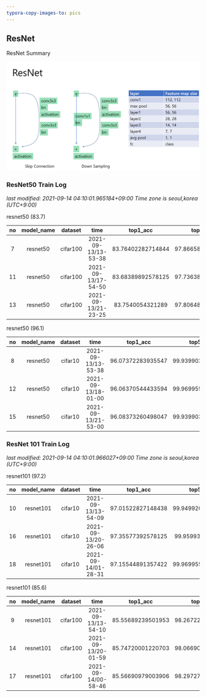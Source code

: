 ```yaml
---
typora-copy-images-to: pics
---
```


## ResNet

ResNet Summary 

![image-20210906100752381](pics/image-20210906100752381.png)



### ResNet50 Train Log  

*last modified: 2021-09-14 04:10:01.965184+09:00 Time zone is seoul,korea (UTC+9:00)*

resnet50 (83.7)

|  no  | model_name | dataset  |        time         |     top1_acc      |     top5_acc      |  valid_best_acc   | valid_best_epoch | nepoch |   lr   | dropout | total_batch_size | world_size | max_gpu_usage |
| :--: | :--------: | :------: | :-----------------: | :---------------: | :---------------: | :---------------: | :--------------: | :----: | :----: | :-----: | :--------------: | :--------: | :-----------: |
|  7   |  resnet50  | cifar100 | 2021-09-13/13-53-38 | 83.76402282714844 | 97.86658477783203 | 83.91426086425781 |        31        |   50   | 0.0003 |   0.0   |        32        |     1      |    4330.0     |
|  11  |  resnet50  | cifar100 | 2021-09-13/17-54-50 | 83.68389892578125 | 97.73638153076172 | 83.29327392578125 |        42        |   50   | 0.0003 |   0.0   |        32        |     1      |    4333.0     |
|  13  |  resnet50  | cifar100 | 2021-09-13/21-23-25 | 83.7540054321289  | 97.80648803710938 | 83.27323913574219 |        32        |   50   | 0.0003 |   0.0   |        32        |     1      |    4333.0     |


resnet50 (96.1)

|  no  | model_name | dataset |        time         |     top1_acc      |     top5_acc      |  valid_best_acc  | valid_best_epoch | nepoch |   lr   | dropout | total_batch_size | world_size | max_gpu_usage |
| :--: | :--------: | :-----: | :-----------------: | :---------------: | :---------------: | :--------------: | :--------------: | :----: | :----: | :-----: | :--------------: | :--------: | :-----------: |
|  8   |  resnet50  | cifar10 | 2021-09-13/13-53-38 | 96.07372283935547 | 99.93990325927734 | 96.8349380493164 |        34        |   50   | 0.0003 |   0.0   |        32        |     1      |    4327.0     |
|  12  |  resnet50  | cifar10 | 2021-09-13/18-01-00 | 96.06370544433594 | 99.96995544433594 | 96.9150619506836 |        47        |   50   | 0.0003 |   0.0   |        32        |     1      |    4331.0     |
|  15  |  resnet50  | cifar10 | 2021-09-13/21-53-00 | 96.08373260498047 | 99.93990325927734 | 97.0352554321289 |        34        |   50   | 0.0003 |   0.0   |        32        |     1      |    4331.0     |



### ResNet 101 Train Log  

*last modified: 2021-09-14 04:10:01.966027+09:00 Time zone is seoul,korea (UTC+9:00)*

resnet101 (97.2)

|  no  | model_name | dataset |        time         |     top1_acc      |     top5_acc      |  valid_best_acc   | valid_best_epoch | nepoch |   lr   | dropout | total_batch_size | world_size | max_gpu_usage |
| :--: | :--------: | :-----: | :-----------------: | :---------------: | :---------------: | :---------------: | :--------------: | :----: | :----: | :-----: | :--------------: | :--------: | :-----------: |
|  10  | resnet101  | cifar10 | 2021-09-13/13-54-09 | 97.01522827148438 | 99.94992065429688 | 97.43589782714844 |        33        |   50   | 0.0003 |   0.0   |        32        |     1      |    6537.0     |
|  16  | resnet101  | cifar10 | 2021-09-13/20-26-06 | 97.35577392578125 | 99.9599380493164  | 97.73638153076172 |        28        |   50   | 0.0003 |   0.0   |        32        |     1      |    6537.0     |
|  18  | resnet101  | cifar10 | 2021-09-14/01-28-31 | 97.15544891357422 | 99.96995544433594 | 97.57612609863281 |        30        |   50   | 0.0003 |   0.0   |        32        |     1      |    6537.0     |


resnet101 (85.6)

|  no  | model_name | dataset  |        time         |     top1_acc      |     top5_acc      |  valid_best_acc   | valid_best_epoch | nepoch |   lr   | dropout | total_batch_size | world_size | max_gpu_usage |
| :--: | :--------: | :------: | :-----------------: | :---------------: | :---------------: | :---------------: | :--------------: | :----: | :----: | :-----: | :--------------: | :--------: | :-----------: |
|  9   | resnet101  | cifar100 | 2021-09-13/13-54-10 | 85.55689239501953 | 98.26722717285156 | 85.61698913574219 |        29        |   50   | 0.0003 |   0.0   |        32        |     1      |    6540.0     |
|  14  | resnet101  | cifar100 | 2021-09-13/20-01-59 | 85.74720001220703 | 98.06690979003906 | 85.87740325927734 |        31        |   50   | 0.0003 |   0.0   |        32        |     1      |    6540.0     |
|  17  | resnet101  | cifar100 | 2021-09-14/00-58-46 | 85.56690979003906 | 98.29727935791016 | 85.71714782714844 |        37        |   50   | 0.0003 |   0.0   |        32        |     1      |    6540.0     |

